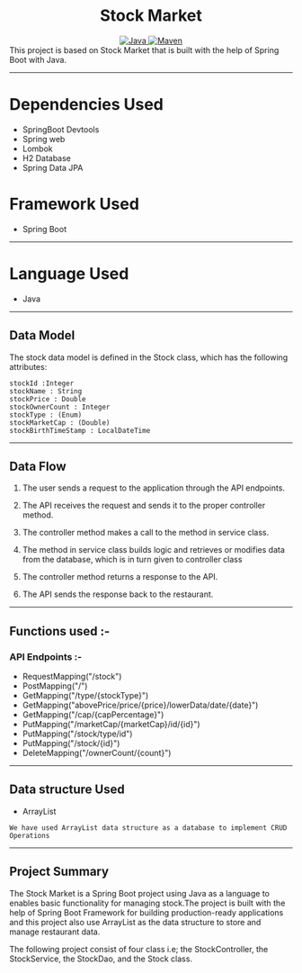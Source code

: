 <center>
<h1> Stock Market </h1>
</center>
<center>
<a href="Java url">
    <img alt="Java" src="https://img.shields.io/badge/Java->=8-darkblue.svg" />
</a>
<a href="Maven url" >
    <img alt="Maven" src="https://img.shields.io/badge/maven-3.0.5-brightgreen.svg" />
</a>
</center>
This project is based on Stock Market that is built with the help of Spring Boot with Java.

---
# Dependencies Used 
* SpringBoot Devtools
* Spring web
* Lombok
* H2 Database
* Spring Data JPA

# Framework Used
* Spring Boot

---

# Language Used
* Java

---

## Data Model

The stock data model is defined in the Stock class, which has the following attributes:
```
stockId :Integer
stockName : String
stockPrice : Double
stockOwnerCount : Integer
stockType : (Enum)
stockMarketCap : (Double) 
stockBirthTimeStamp : LocalDateTime
```

---

## Data Flow

1. The user sends a request to the application through the API endpoints.
2. The API receives the request and sends it to the proper controller method.
3. The controller method makes a call to the method in service class.

4. The method in service class builds logic and retrieves or modifies data from the database, which is in turn given to controller class
5. The controller method returns a response to the API.
6. The API sends the response back to the restaurant.

---

## Functions used :-

### API Endpoints :-

* RequestMapping("/stock")
* PostMapping("/")
* GetMapping("/type/{stockType}")
* GetMapping("abovePrice/price/{price}/lowerData/date/{date}")
* GetMapping("/cap/{capPercentage}")
* PutMapping("/marketCap/{marketCap}/id/{id}")
* PutMapping("/stock/type/id")
* PutMapping("/stock/{id}")
* DeleteMapping("/ownerCount/{count}")

---

## Data structure Used
* ArrayList
```
We have used ArrayList data structure as a database to implement CRUD Operations 
```
---

## Project Summary

The Stock Market is a Spring Boot project using Java as a language to enables basic functionality for managing stock.The project is built with the help of Spring Boot Framework for building production-ready applications and this project also use ArrayList as the data structure to store and manage restaurant data. 

The following project consist of four class i.e; the StockController, the StockService, the StockDao, and the Stock class.
